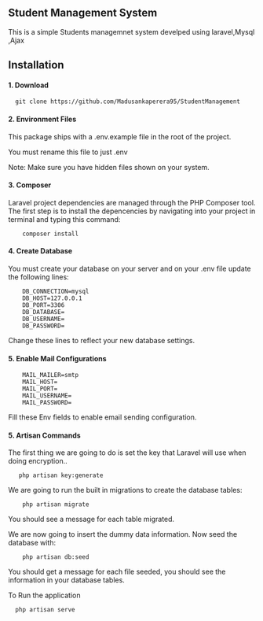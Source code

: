 ## Student Management System

This is a simple Students managemnet system develped using laravel,Mysql ,Ajax


## Installation

#### 1. Download

      git clone https://github.com/Madusankaperera95/StudentManagement  

#### 2. Environment Files
This package ships with a .env.example file in the root of the project.

You must rename this file to just .env

Note: Make sure you have hidden files shown on your system.

#### 3. Composer
Laravel project dependencies are managed through the PHP Composer tool. The first step is to install the depencencies by navigating into your project in terminal and typing this command:

        composer install

#### 4. Create Database
You must create your database on your server and on your .env file update the following lines:

        DB_CONNECTION=mysql
        DB_HOST=127.0.0.1
        DB_PORT=3306
        DB_DATABASE=
        DB_USERNAME=
        DB_PASSWORD=

Change these lines to reflect your new database settings.

#### 5. Enable Mail Configurations

        MAIL_MAILER=smtp
        MAIL_HOST=
        MAIL_PORT=
        MAIL_USERNAME=
        MAIL_PASSWORD=
Fill these Env fields to enable email sending configuration.

#### 5. Artisan Commands

The first thing we are going to do is set the key that Laravel will use when doing encryption..

       php artisan key:generate

We are going to run the built in migrations to create the database tables:

        php artisan migrate

You should see a message for each table migrated.

We are now going to insert the dummy data information.
Now seed the database with:

        php artisan db:seed

You should get a message for each file seeded, you should see the information in your database tables.



To Run the application

      php artisan serve
